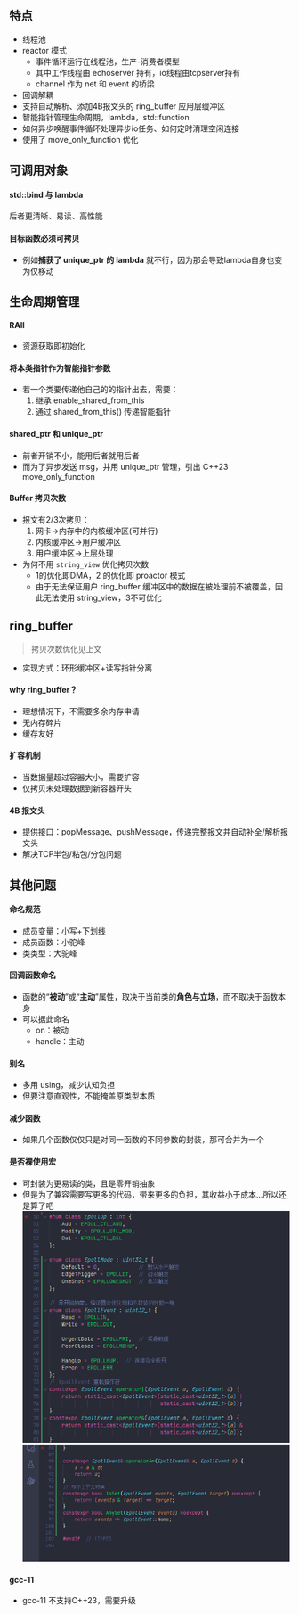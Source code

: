 ## 特点
- 线程池
- reactor 模式
	- 事件循环运行在线程池，生产-消费者模型
	- 其中工作线程由 echoserver 持有，io线程由tcpserver持有
	- channel 作为 net 和 event 的桥梁
- 回调解耦
- 支持自动解析、添加4B报文头的 ring_buffer 应用层缓冲区
- 智能指针管理生命周期，lambda，std::function
- 如何异步唤醒事件循环处理异步io任务、如何定时清理空闲连接
- 使用了 move_only_function 优化
## 可调用对象
#### std::bind 与 lambda
后者更清晰、易读、高性能
#### 目标函数必须可拷贝
- 例如**捕获了 unique_ptr 的 lambda** 就不行，因为那会导致lambda自身也变为仅移动
## 生命周期管理
#### RAII
- 资源获取即初始化
#### 将本类指针作为智能指针参数
- 若一个类要传递他自己的的指针出去，需要：
	1. 继承 enable_shared_from_this 
	2. 通过 shared_from_this() 传递智能指针
#### shared_ptr 和 unique_ptr
- 前者开销不小，能用后者就用后者
- 而为了异步发送 msg，并用 unique_ptr 管理，引出 C++23 move_only_function
#### Buffer 拷贝次数
- 报文有2/3次拷贝：
	1. 网卡->内存中的内核缓冲区(可并行)
	2. 内核缓冲区->用户缓冲区
	3. 用户缓冲区->上层处理
-  为何不用 `string_view` 优化拷贝次数
	- 1的优化即DMA，2 的优化即 proactor 模式
	- 由于无法保证用户 ring_buffer 缓冲区中的数据在被处理前不被覆盖，因此无法使用 string_view，3不可优化

## ring_buffer
>拷贝次数优化见上文
- 实现方式：环形缓冲区+读写指针分离
#### why ring_buffer？
- 理想情况下，不需要多余内存申请
- 无内存碎片
- 缓存友好

#### 扩容机制
- 当数据量超过容器大小，需要扩容
- 仅拷贝未处理数据到新容器开头

#### 4B 报文头
- 提供接口：popMessage、pushMessage，传递完整报文并自动补全/解析报文头
- 解决TCP半包/粘包/分包问题



## 其他问题
#### 命名规范
- 成员变量：小写+下划线
- 成员函数：小驼峰
- 类类型：大驼峰
#### 回调函数命名
- 函数的“**被动**”或“**主动**”属性，取决于当前类的**角色与立场**，而不取决于函数本身
- 可以据此命名
	- on：被动
	- handle：主动
#### 别名
- 多用 using，减少认知负担
- 但要注意直观性，不能掩盖原类型本质
#### 减少函数
- 如果几个函数仅仅只是对同一函数的不同参数的封装，那可合并为一个
#### 是否裸使用宏
- 可封装为更易读的类，且是零开销抽象
- 但是为了兼容需要写更多的代码，带来更多的负担，其收益小于成本...所以还是算了吧
![](assets/Pasted%20image%2020250617134752.png)
![](assets/Pasted%20image%2020250617134804.png)




#### gcc-11
- gcc-11 不支持C++23，需要升级